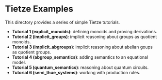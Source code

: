 # Tietze Examples

This directory provides a series of simple Tietze tutorials.
- **Tutorial 1 (explicit_monoids)**: defining monoids and proving derivations.
- **Tutorial 2 (implicit_groups)**: implicit reasoning about groups as quotient monoids.
- **Tutorial 3 (implicit_abgroups)**: implicit reasoning about abelian goups as quotient groups.
- **Tutorial 4 (abgroup_semantics)**: adding semantics to an equational model.
- **Tutorial 5 (quantum_semantics)**: reasoning about quantum circuits.
- **Tutorial 6 (semi_thue_systems)**: working with production rules.
